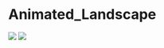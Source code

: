# Animated_Landscape


<img src="https://user-images.githubusercontent.com/96183163/202276301-2563e845-71a8-4b4c-85b4-8f170b6409eb.png" />

<img src="https://user-images.githubusercontent.com/96183163/202276327-14a13295-c589-419d-87ac-19d99c5bb269.png" />
